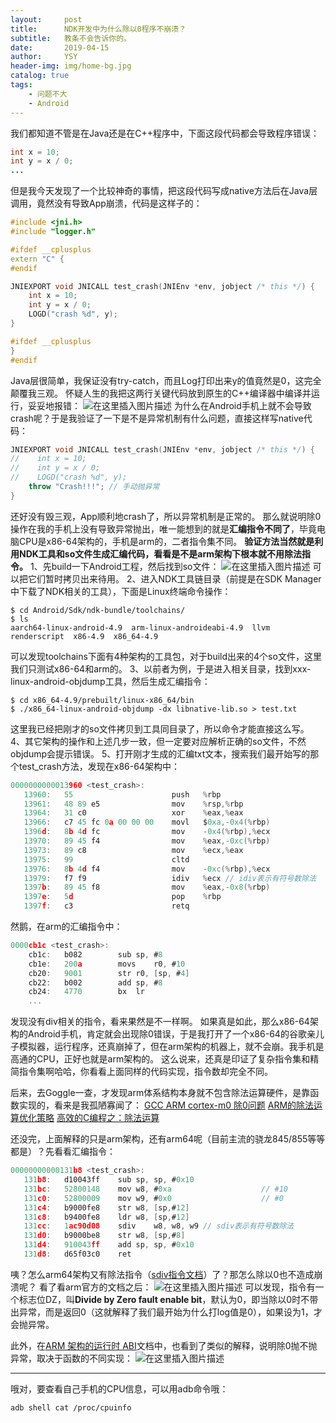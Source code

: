 ```yaml
---
layout:     post
title:      NDK开发中为什么除以0程序不崩溃？
subtitle:   教条不会告诉你的。
date:       2019-04-15
author:     YSY
header-img: img/home-bg.jpg
catalog: true
tags:
    - 问题不大
    - Android
---
```


我们都知道不管是在Java还是在C++程序中，下面这段代码都会导致程序错误：

```java
int x = 10;
int y = x / 0;
...
```

但是我今天发现了一个比较神奇的事情，把这段代码写成native方法后在Java层调用，竟然没有导致App崩溃，代码是这样子的：

```cpp
#include <jni.h>
#include "logger.h"

#ifdef __cplusplus
extern "C" {
#endif

JNIEXPORT void JNICALL test_crash(JNIEnv *env, jobject /* this */) {
    int x = 10;
    int y = x / 0;
    LOGD("crash %d", y);
}

#ifdef __cplusplus
}
#endif
```

Java层很简单，我保证没有try-catch，而且Log打印出来y的值竟然是0，这完全颠覆我三观。
怀疑人生的我把这两行关键代码放到原生的C++编译器中编译并运行，妥妥地报错：
![在这里插入图片描述](https://imgconvert.csdnimg.cn/20190412232026342.png?x-oss-process=image/watermark,type_ZmFuZ3poZW5naGVpdGk,shadow_10,text_aHR0cHM6Ly9ibG9nLmNzZG4ubmV0L3lzeTk1MDgwMw==,size_16,color_FFFFFF,t_70)
为什么在Android手机上就不会导致crash呢？于是我验证了一下是不是异常机制有什么问题，直接这样写native代码：

```cpp
JNIEXPORT void JNICALL test_crash(JNIEnv *env, jobject /* this */) {
//    int x = 10;
//    int y = x / 0;
//    LOGD("crash %d", y);
    throw "Crash!!!"; // 手动抛异常
}
```

还好没有毁三观，App顺利地crash了，所以异常机制是正常的。
那么就说明除0操作在我的手机上没有导致异常抛出，唯一能想到的就是**汇编指令不同了**，毕竟电脑CPU是x86-64架构的，手机是arm的，二者指令集不同。
**验证方法当然就是利用NDK工具和so文件生成汇编代码，看看是不是arm架构下根本就不用除法指令。**
1、先build一下Android工程，然后找到so文件：
![在这里插入图片描述](https://imgconvert.csdnimg.cn/20190412233052125.png?x-oss-process=image/watermark,type_ZmFuZ3poZW5naGVpdGk,shadow_10,text_aHR0cHM6Ly9ibG9nLmNzZG4ubmV0L3lzeTk1MDgwMw==,size_16,color_FFFFFF,t_70)
可以把它们暂时拷贝出来待用。
2、进入NDK工具链目录（前提是在SDK Manager中下载了NDK相关的工具），下面是Linux终端命令操作：

```shell
$ cd Android/Sdk/ndk-bundle/toolchains/
$ ls
aarch64-linux-android-4.9  arm-linux-androideabi-4.9  llvm  renderscript  x86-4.9  x86_64-4.9
```

可以发现toolchains下面有4种架构的工具包，对于build出来的4个so文件，这里我们只测试x86-64和arm的。
3、以前者为例，于是进入相关目录，找到xxx-linux-android-objdump工具，然后生成汇编指令：

```shell
$ cd x86_64-4.9/prebuilt/linux-x86_64/bin
$ ./x86_64-linux-android-objdump -dx libnative-lib.so > test.txt
```

这里我已经把刚才的so文件拷贝到工具同目录了，所以命令才能直接这么写。
4、其它架构的操作和上述几步一致，但一定要对应解析正确的so文件，不然objdump会提示错误。
5、打开刚才生成的汇编txt文本，搜索我们最开始写的那个test_crash方法，发现在x86-64架构中：

```c
0000000000013960 <test_crash>:
   13960:	55                   	push   %rbp
   13961:	48 89 e5             	mov    %rsp,%rbp
   13964:	31 c0                	xor    %eax,%eax
   13966:	c7 45 fc 0a 00 00 00 	movl   $0xa,-0x4(%rbp)
   1396d:	8b 4d fc             	mov    -0x4(%rbp),%ecx
   13970:	89 45 f4             	mov    %eax,-0xc(%rbp)
   13973:	89 c8                	mov    %ecx,%eax
   13975:	99                   	cltd   
   13976:	8b 4d f4             	mov    -0xc(%rbp),%ecx
   13979:	f7 f9                	idiv   %ecx // idiv表示有符号数除法
   1397b:	89 45 f8             	mov    %eax,-0x8(%rbp)
   1397e:	5d                   	pop    %rbp
   1397f:	c3                   	retq  
```

然鹅，在arm的汇编指令中：

```c
0000cb1c <test_crash>:
    cb1c:	b082      	sub	sp, #8
    cb1e:	200a      	movs	r0, #10
    cb20:	9001      	str	r0, [sp, #4]
    cb22:	b002      	add	sp, #8
    cb24:	4770      	bx	lr
	...
```

发现没有div相关的指令，看来果然是不一样啊。
如果真是如此，那么x86-64架构的Android手机，肯定就会出现除0错误，于是我打开了一个x86-64的谷歌亲儿子模拟器，运行程序，还真崩掉了，但在arm架构的机器上，就不会崩。我手机是高通的CPU，正好也就是arm架构的。
这么说来，还真是印证了复杂指令集和精简指令集啊哈哈，你看看上面同样的代码实现，指令数却完全不同。

后来，去Goggle一查，才发现arm体系结构本身就不包含除法运算硬件，是靠函数实现的，看来是我孤陋寡闻了：
[GCC ARM cortex-m0 除0问题](https://blog.csdn.net/weixin_33851429/article/details/91954260)
[ARM的除法运算优化策略](https://blog.csdn.net/xhhjin/article/details/6338766)
[高效的C编程之：除法运算](https://www.eefocus.com/embedded/m/323206)

还没完，上面解释的只是arm架构，还有arm64呢（目前主流的骁龙845/855等等都是）？先看看汇编指令：

```c
00000000000131b8 <test_crash>:
   131b8:	d10043ff 	sub	sp, sp, #0x10
   131bc:	52800148 	mov	w8, #0xa                   	// #10
   131c0:	52800009 	mov	w9, #0x0                   	// #0
   131c4:	b9000fe8 	str	w8, [sp,#12]
   131c8:	b9400fe8 	ldr	w8, [sp,#12]
   131cc:	1ac90d08 	sdiv	w8, w8, w9 // sdiv表示有符号数除法
   131d0:	b9000be8 	str	w8, [sp,#8]
   131d4:	910043ff 	add	sp, sp, #0x10
   131d8:	d65f03c0 	ret
```

咦？怎么arm64架构又有除法指令（[sdiv指令文档](http://infocenter.arm.com/help/index.jsp?topic=/com.arm.doc.dui0802a/SDIV.html)）了？那怎么除以0也不造成崩溃呢？
看了看arm官方的文档之后：
![在这里插入图片描述](https://imgconvert.csdnimg.cn/201904151552175.png?x-oss-process=image/watermark,type_ZmFuZ3poZW5naGVpdGk,shadow_10,text_aHR0cHM6Ly9ibG9nLmNzZG4ubmV0L3lzeTk1MDgwMw==,size_16,color_FFFFFF,t_70)
可以发现，指令有一个标志位DZ，叫**Divide by Zero fault enable bit**，默认为0，即当除以0时不带出异常，而是返回0（这就解释了我们最开始为什么打log值是0），如果设为1，才会抛异常。

此外，在[ARM 架构的运行时 ABI](http://infocenter.arm.com/help/topic/com.arm.doc.ihi0043d/IHI0043D_rtabi.pdf)文档中，也看到了类似的解释，说明除0抛不抛异常，取决于函数的不同实现：
![在这里插入图片描述](https://imgconvert.csdnimg.cn/20190419160717355.png?x-oss-process=image/watermark,type_ZmFuZ3poZW5naGVpdGk,shadow_10,text_aHR0cHM6Ly9ibG9nLmNzZG4ubmV0L3lzeTk1MDgwMw==,size_16,color_FFFFFF,t_70)

------

哦对，要查看自己手机的CPU信息，可以用adb命令哦：

```shell
adb shell cat /proc/cpuinfo
```
